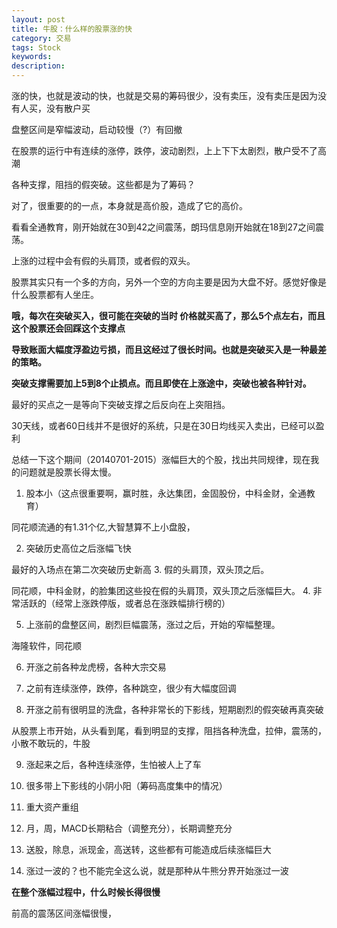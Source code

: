 ```yaml
---
layout: post
title: 牛股：什么样的股票涨的快
category: 交易
tags: Stock
keywords: 
description: 
---
```



涨的快，也就是波动的快，也就是交易的筹码很少，没有卖压，没有卖压是因为没有人买，没有散户买


盘整区间是窄幅波动，启动较慢（?）有回撤

在股票的运行中有连续的涨停，跌停，波动剧烈，上上下下太剧烈，散户受不了高潮

各种支撑，阻挡的假突破。这些都是为了筹码？

对了，很重要的的一点，本身就是高价股，造成了它的高价。

看看全通教育，刚开始就在30到42之间震荡，朗玛信息刚开始就在18到27之间震荡。

上涨的过程中会有假的头肩顶，或者假的双头。

股票其实只有一个多的方向，另外一个空的方向主要是因为大盘不好。感觉好像是什么股票都有人坐庄。

**哦，每次在突破买入，很可能在突破的当时  价格就买高了，那么5个点左右，而且这个股票还会回踩这个支撑点**

**导致账面大幅度浮盈边亏损，而且这经过了很长时间。也就是突破买入是一种最差的策略。**

**突破支撑需要加上5到8个止损点。而且即使在上涨途中，突破也被各种针对。**


最好的买点之一是等向下突破支撑之后反向在上突阻挡。

30天线，或者60日线并不是很好的系统，只是在30日均线买入卖出，已经可以盈利

总结一下这个期间（20140701-2015）涨幅巨大的个股，找出共同规律，现在我的问题就是股票长得太慢。

1. 股本小（这点很重要啊，赢时胜，永达集团，金固股份，中科金财，全通教育）

同花顺流通的有1.31个亿,大智慧算不上小盘股，

2. 突破历史高位之后涨幅飞快

最好的入场点在第二次突破历史新高
3. 假的头肩顶，双头顶之后。

同花顺，中科金财，的脸集团这些投在假的头肩顶，双头顶之后涨幅巨大。
4. 非常活跃的（经常上涨跌停版，或者总在涨跌幅排行榜的）

5. 上涨前的盘整区间，剧烈巨幅震荡，涨过之后，开始的窄幅整理。

海隆软件，同花顺

6. 开涨之前各种龙虎榜，各种大宗交易

7. 之前有连续涨停，跌停，各种跳空，很少有大幅度回调

8. 开涨之前有很明显的洗盘，各种非常长的下影线，短期剧烈的假突破再真突破

从股票上市开始，从头看到尾，看到明显的支撑，阻挡各种洗盘，拉伸，震荡的，小散不敢玩的，牛股

9. 涨起来之后，各种连续涨停，生怕被人上了车

10. 很多带上下影线的小阴小阳（筹码高度集中的情况）

11. 重大资产重组

12. 月，周，MACD长期粘合（调整充分），长期调整充分

13. 送股，除息，派现金，高送转，这些都有可能造成后续涨幅巨大

14. 涨过一波的？也不能完全这么说，就是那种从牛熊分界开始涨过一波

**在整个涨幅过程中，什么时候长得很慢**

前高的震荡区间涨幅很慢，

